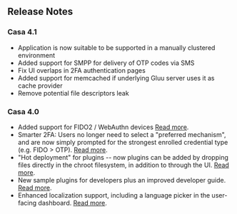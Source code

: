 ## Release Notes

### Casa 4.1 

- Application is now suitable to be supported in a manually clustered environment
- Added support for SMPP for delivery of OTP codes via SMS
- Fix UI overlaps in 2FA authentication pages
- Added support for memcached if underlying Gluu server uses it as cache provider
- Remove potential file descriptors leak

### Casa 4.0 

- Added support for FIDO2 / WebAuthn devices [Read more](user-guide.md#fido-2-security-keys).    
- Smarter 2FA: Users no longer need to select a "preferred mechanism", and are now simply prompted for the strongest enrolled credential type (e.g. FIDO > OTP). [Read more](./administration/2fa-basics.md#associated-strength-of-credentials).
- "Hot deployment" for plugins -- now plugins can be added by dropping files directly in the chroot filesystem, in addition to through the UI. [Read more](./developer/plugin-management-internals.md#hot-deployment). 
- New sample plugins for developers plus an improved developer guide. [Read more](./developer/index.md).    
- Enhanced localization support, including a language picker in the user-facing dashboard. [Read more](./administration/localization.md).     
